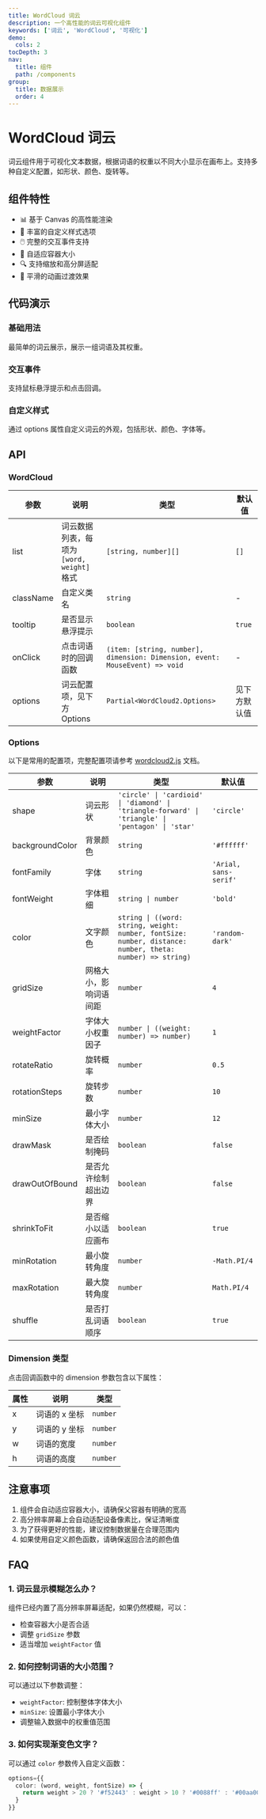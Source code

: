 ```yaml
---
title: WordCloud 词云
description: 一个高性能的词云可视化组件
keywords: ['词云', 'WordCloud', '可视化']
demo:
  cols: 2
tocDepth: 3
nav:
  title: 组件
  path: /components
group:
  title: 数据展示
  order: 4
---
```


# WordCloud 词云

词云组件用于可视化文本数据，根据词语的权重以不同大小显示在画布上。支持多种自定义配置，如形状、颜色、旋转等。

## 组件特性

- 📊 基于 Canvas 的高性能渲染
- 🎨 丰富的自定义样式选项
- 🖱️ 完整的交互事件支持
- 📱 自适应容器大小
- 🔍 支持缩放和高分屏适配
- 💫 平滑的动画过渡效果

## 代码演示

### 基础用法

最简单的词云展示，展示一组词语及其权重。

<code src="./demos/demo1.tsx"></code>

### 交互事件

支持鼠标悬浮提示和点击回调。

<code src="./demos/demo2.tsx"></code>

### 自定义样式

通过 options 属性自定义词云的外观，包括形状、颜色、字体等。

<code src="./demos/demo3.tsx"></code>

## API

### WordCloud

| 参数      | 说明                                       | 类型                                                                        | 默认值       |
| --------- | ------------------------------------------ | --------------------------------------------------------------------------- | ------------ |
| list      | 词云数据列表，每项为 `[word, weight]` 格式 | `[string, number][]`                                                        | `[]`         |
| className | 自定义类名                                 | `string`                                                                    | -            |
| tooltip   | 是否显示悬浮提示                           | `boolean`                                                                   | `true`       |
| onClick   | 点击词语时的回调函数                       | `(item: [string, number], dimension: Dimension, event: MouseEvent) => void` | -            |
| options   | 词云配置项，见下方 Options                 | `Partial<WordCloud2.Options>`                                               | 见下方默认值 |

### Options

以下是常用的配置项，完整配置项请参考 [wordcloud2.js](https://github.com/timdream/wordcloud2.js) 文档。

| 参数            | 说明                   | 类型                                                                                                      | 默认值                |
| --------------- | ---------------------- | --------------------------------------------------------------------------------------------------------- | --------------------- |
| shape           | 词云形状               | `'circle' \| 'cardioid' \| 'diamond' \| 'triangle-forward' \| 'triangle' \| 'pentagon' \| 'star'`         | `'circle'`            |
| backgroundColor | 背景颜色               | `string`                                                                                                  | `'#ffffff'`           |
| fontFamily      | 字体                   | `string`                                                                                                  | `'Arial, sans-serif'` |
| fontWeight      | 字体粗细               | `string \| number`                                                                                        | `'bold'`              |
| color           | 文字颜色               | `string \| ((word: string, weight: number, fontSize: number, distance: number, theta: number) => string)` | `'random-dark'`       |
| gridSize        | 网格大小，影响词语间距 | `number`                                                                                                  | `4`                   |
| weightFactor    | 字体大小权重因子       | `number \| ((weight: number) => number)`                                                                  | `1`                   |
| rotateRatio     | 旋转概率               | `number`                                                                                                  | `0.5`                 |
| rotationSteps   | 旋转步数               | `number`                                                                                                  | `10`                  |
| minSize         | 最小字体大小           | `number`                                                                                                  | `12`                  |
| drawMask        | 是否绘制掩码           | `boolean`                                                                                                 | `false`               |
| drawOutOfBound  | 是否允许绘制超出边界   | `boolean`                                                                                                 | `false`               |
| shrinkToFit     | 是否缩小以适应画布     | `boolean`                                                                                                 | `true`                |
| minRotation     | 最小旋转角度           | `number`                                                                                                  | `-Math.PI/4`          |
| maxRotation     | 最大旋转角度           | `number`                                                                                                  | `Math.PI/4`           |
| shuffle         | 是否打乱词语顺序       | `boolean`                                                                                                 | `true`                |

### Dimension 类型

点击回调函数中的 dimension 参数包含以下属性：

| 属性 | 说明          | 类型     |
| ---- | ------------- | -------- |
| x    | 词语的 x 坐标 | `number` |
| y    | 词语的 y 坐标 | `number` |
| w    | 词语的宽度    | `number` |
| h    | 词语的高度    | `number` |

## 注意事项

1. 组件会自动适应容器大小，请确保父容器有明确的宽高
2. 高分辨率屏幕上会自动适配设备像素比，保证清晰度
3. 为了获得更好的性能，建议控制数据量在合理范围内
4. 如果使用自定义颜色函数，请确保返回合法的颜色值

## FAQ

### 1. 词云显示模糊怎么办？

组件已经内置了高分辨率屏幕适配，如果仍然模糊，可以：

- 检查容器大小是否合适
- 调整 `gridSize` 参数
- 适当增加 `weightFactor` 值

### 2. 如何控制词语的大小范围？

可以通过以下参数调整：

- `weightFactor`: 控制整体字体大小
- `minSize`: 设置最小字体大小
- 调整输入数据中的权重值范围

### 3. 如何实现渐变色文字？

可以通过 `color` 参数传入自定义函数：

```ts
options={{
  color: (word, weight, fontSize) => {
    return weight > 20 ? '#f52443' : weight > 10 ? '#0088ff' : '#00aa00';
  }
}}
```
